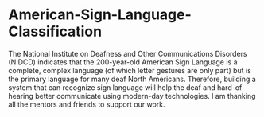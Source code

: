 # American-Sign-Language-Classification
The National Institute on Deafness and Other Communications Disorders (NIDCD) indicates that the 200-year-old American Sign Language is a complete, complex language (of which letter gestures are only part) but is the primary language for many deaf North Americans. Therefore, building a system that can recognize sign language will help the deaf and hard-of-hearing better communicate using modern-day technologies.   I am thanking all the mentors and friends to support our work.
